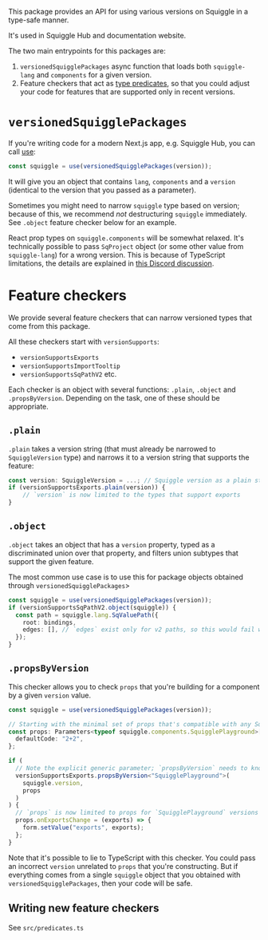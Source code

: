 This package provides an API for using various versions on Squiggle in a type-safe manner.

It's used in Squiggle Hub and documentation website.

The two main entrypoints for this packages are:

1. `versionedSquigglePackages` async function that loads both `squiggle-lang` and `components` for a given version.
2. Feature checkers that act as [type predicates](https://www.typescriptlang.org/docs/handbook/2/narrowing.html#using-type-predicates), so that you could adjust your code for features that are supported only in recent versions.

# `versionedSquigglePackages`

If you're writing code for a modern Next.js app, e.g. Squiggle Hub, you can call [use](https://react.dev/reference/react/use):

```typescript
const squiggle = use(versionedSquigglePackages(version));
```

It will give you an object that contains `lang`, `components` and a `version` (identical to the version that you passed as a parameter).

Sometimes you might need to narrow `squiggle` type based on version; because of this, we recommend _not_ destructuring `squiggle` immediately. See `.object` feature checker below for an example.

React prop types on `squiggle.components` will be somewhat relaxed. It's technically possible to pass `SqProject` object (or some other value from `squiggle-lang`) for a wrong version. This is because of TypeScript limitations, the details are explained in [this Discord discussion](https://discord.com/channels/1130609991993274510/1133551706370752582/1199946151609237545).

# Feature checkers

We provide several feature checkers that can narrow versioned types that come from this package.

All these checkers start with `versionSupports`:

- `versionSupportsExports`
- `versionSupportsImportTooltip`
- `versionSupportsSqPathV2`
  etc.

Each checker is an object with several functions: `.plain`, `.object` and `.propsByVersion`. Depending on the task, one of these should be appropriate.

## `.plain`

`.plain` takes a version string (that must already be narrowed to `SquiggleVersion` type) and narrows it to a version string that supports the feature:

```typescript
const version: SquiggleVersion = ...; // Squiggle version as a plain string
if (versionSupportsExports.plain(version)) {
    // `version` is now limited to the types that support exports
}
```

## `.object`

`.object` takes an object that has a `version` property, typed as a discriminated union over that property, and filters union subtypes that support the given feature.

The most common use case is to use this for package objects obtained through `versionedSquigglePackages`>

```typescript
const squiggle = use(versionedSquigglePackages(version));
if (versionSupportsSqPathV2.object(squiggle)) {
  const path = squiggle.lang.SqValuePath({
    root: bindings,
    edges: [], // `edges` exist only for v2 paths, so this would fail without a checker
  });
}
```

## `.propsByVersion`

This checker allows you to check `props` that you're building for a component by a given `version` value.

```typescript
const squiggle = use(versionedSquigglePackages(version));

// Starting with the minimal set of props that's compatible with any SquigglePlayground version
const props: Parameters<typeof squiggle.components.SquigglePlayground>[0] = {
  defaultCode: "2+2",
};

if (
  // Note the explicit generic parameter; `propsByVersion` needs to know which props type it updates.
  versionSupportsExports.propsByVersion<"SquigglePlayground">(
    squiggle.version,
    props
  )
) {
  // `props` is now limited to props for `SquigglePlayground` versions taht support `onExportsChange`
  props.onExportsChange = (exports) => {
    form.setValue("exports", exports);
  };
}
```

Note that it's possible to lie to TypeScript with this checker. You could pass an incorrect `version` unrelated to `props` that you're constructing. But if everything comes from a single `squiggle` object that you obtained with `versionedSquigglePackages`, then your code will be safe.

## Writing new feature checkers

See `src/predicates.ts`
